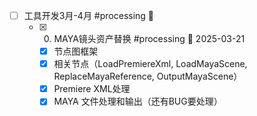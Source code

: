 - [ ] 工具开发3月-4月 #processing 📅 
	- [x] 0. MAYA镜头资产替换 #processing 📅 2025-03-21
		- [x] 节点图框架
		- [x] 相关节点（LoadPremiereXml, LoadMayaScene, ReplaceMayaReference, OutputMayaScene）
		- [x] Premiere XML处理
		- [x] MAYA 文件处理和输出（还有BUG要处理）